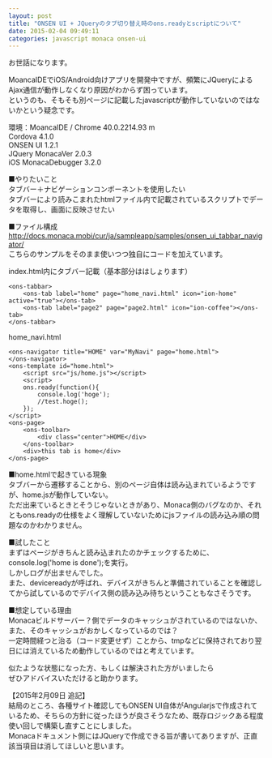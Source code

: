 ```yaml
---
layout: post
title: "ONSEN UI + JQueryのタブ切り替え時のons.readyとscriptについて"
date: 2015-02-04 09:49:11
categories: javascript monaca onsen-ui
---
```

<p>お世話になります。</p>

<p>MoancaIDEでiOS/Android向けアプリを開発中ですが、頻繁にJQueryによるAjax通信が動作しなくなり原因がわからず困っています。<br>
というのも、そもそも別ページに記載したjavascriptが動作していないのではないかという疑念です。</p>

<p>環境：MoancaIDE / Chrome 40.0.2214.93 m<br>
Cordova 4.1.0<br>
ONSEN UI 1.2.1<br>
JQuery MonacaVer 2.0.3<br>
iOS MonacaDebugger 3.2.0</p>

<p>■やりたいこと<br>
タブバー＋ナビゲーションコンポーネントを使用したい<br>
タブバーにより読みこまれたhtmlファイル内で記載されているスクリプトでデータを取得し、画面に反映させたい</p>

<p>■ファイル構成<br>
<a href="http://docs.monaca.mobi/cur/ja/sampleapp/samples/onsen_ui_tabbar_navigator/" rel="nofollow">http://docs.monaca.mobi/cur/ja/sampleapp/samples/onsen_ui_tabbar_navigator/</a><br>
こちらのサンプルをそのまま使いつつ独自にコードを加えています。</p>

<p>index.html内にタブバー記載（基本部分ははしょります）</p>

<pre><code>&lt;ons-tabbar&gt;
    &lt;ons-tab label="home" page="home_navi.html" icon="ion-home" active="true"&gt;&lt;/ons-tab&gt;
    &lt;ons-tab label="page2" page="page2.html" icon="ion-coffee"&gt;&lt;/ons-tab&gt;
&lt;/ons-tabbar&gt;
</code></pre>

<p>home_navi.html</p>

<pre><code>&lt;ons-navigator title="HOME" var="MyNavi" page="home.html"&gt;
&lt;/ons-navigator&gt;
&lt;ons-template id="home.html"&gt;
    &lt;script src="js/home.js"&gt;&lt;/script&gt;
    &lt;script&gt;
    ons.ready(function(){
        console.log('hoge');
        //test.hoge();
    });
&lt;/script&gt;
&lt;ons-page&gt;
    &lt;ons-toolbar&gt;
        &lt;div class="center"&gt;HOME&lt;/div&gt;
    &lt;/ons-toolbar&gt;
    &lt;div&gt;this tab is home&lt;/div&gt;
&lt;/ons-page&gt;
</code></pre>

<p></p>

<p>■home.htmlで起きている現象<br>
タブバーから遷移することから、別のページ自体は読み込まれているようですが、home.jsが動作していない。<br>
ただ出来ているときとそうじゃないときがあり、Monaca側のバグなのか、それともons.readyの仕様をよく理解していないためにjsファイルの読み込み順の問題なのかわかりません。</p>

<p>■試したこと<br>
まずはページがきちんと読み込まれたのかチェックするために、console.log('home is done');を実行。<br>
しかしログが出ませんでした。<br>
また、devicereadyが呼ばれ、デバイスがきちんと準備されていることを確認してから試しているのでデバイス側の読み込み待ちということもなさそうです。</p>

<p>■想定している理由<br>
Monacaビルドサーバー？側でデータのキャッシュがされているのではないか、また、そのキャッシュがおかしくなっているのでは？<br>
一定時間経つと治る（コード変更せず）ことから、tmpなどに保持されており翌日には消えているため動作しているのではと考えています。</p>

<p>似たような状態になった方、もしくは解決された方がいましたら<br>
ぜひアドバイスいただけると助かります。</p>

<p>【2015年2月09日 追記】<br>
結局のところ、各種サイト確認してもONSEN UI自体がAngularjsで作成されているため、そちらの方針に従ったほうが良さそうなため、既存ロジックある程度使い回しで構築し直すことにしました。<br>
Monacaドキュメント側にはJQueryで作成できる旨が書いてありますが、正直該当項目は消してほしいと思います。</p>

